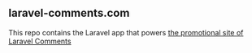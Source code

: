 ## laravel-comments.com

This repo contains the Laravel app that powers [the promotional site of Laravel Comments](https://laravel-comments.com)

